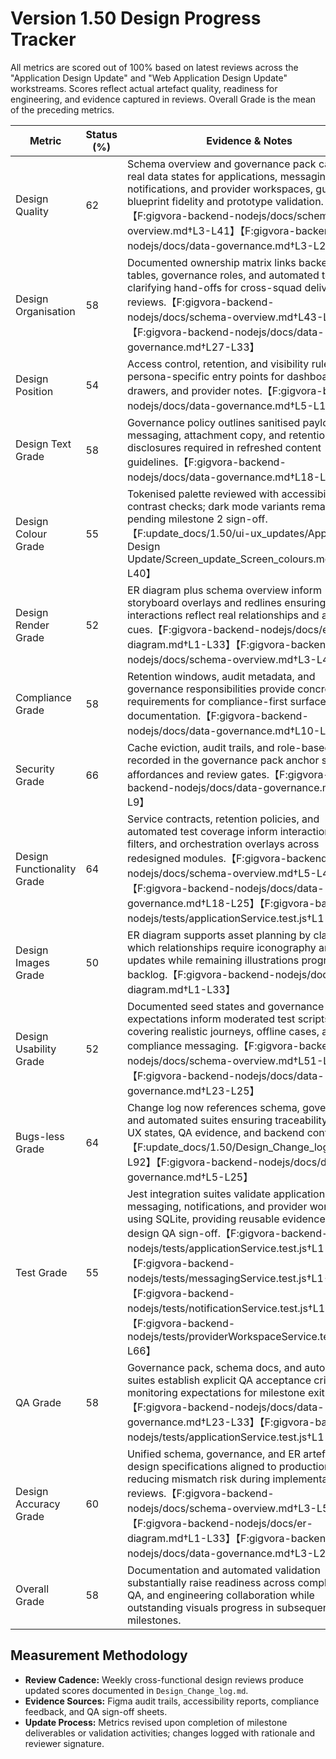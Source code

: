# Version 1.50 Design Progress Tracker
All metrics are scored out of 100% based on latest reviews across the "Application Design Update" and "Web Application Design Update" workstreams. Scores reflect actual artefact quality, readiness for engineering, and evidence captured in reviews. Overall Grade is the mean of the preceding metrics.

| Metric | Status (%) | Evidence & Notes |
| --- | --- | --- |
| Design Quality | 62 | Schema overview and governance pack capture real data states for applications, messaging, notifications, and provider workspaces, guiding blueprint fidelity and prototype validation.【F:gigvora-backend-nodejs/docs/schema-overview.md†L3-L41】【F:gigvora-backend-nodejs/docs/data-governance.md†L3-L21】|
| Design Organisation | 58 | Documented ownership matrix links backend tables, governance roles, and automated tests, clarifying hand-offs for cross-squad delivery and reviews.【F:gigvora-backend-nodejs/docs/schema-overview.md†L43-L52】【F:gigvora-backend-nodejs/docs/data-governance.md†L27-L33】|
| Design Position | 54 | Access control, retention, and visibility rules define persona-specific entry points for dashboards, audit drawers, and provider notes.【F:gigvora-backend-nodejs/docs/data-governance.md†L5-L16】|
| Design Text Grade | 58 | Governance policy outlines sanitised payload messaging, attachment copy, and retention disclosures required in refreshed content guidelines.【F:gigvora-backend-nodejs/docs/data-governance.md†L18-L21】|
| Design Colour Grade | 55 | Tokenised palette reviewed with accessibility contrast checks; dark mode variants remain pending milestone 2 sign-off.【F:update_docs/1.50/ui-ux_updates/Application Design Update/Screen_update_Screen_colours.md†L12-L40】|
| Design Render Grade | 52 | ER diagram plus schema overview inform storyboard overlays and redlines ensuring interactions reflect real relationships and audit cues.【F:gigvora-backend-nodejs/docs/er-diagram.md†L1-L33】【F:gigvora-backend-nodejs/docs/schema-overview.md†L3-L41】|
| Compliance Grade | 58 | Retention windows, audit metadata, and governance responsibilities provide concrete requirements for compliance-first surfaces and documentation.【F:gigvora-backend-nodejs/docs/data-governance.md†L10-L21】|
| Security Grade | 66 | Cache eviction, audit trails, and role-based checks recorded in the governance pack anchor security affordances and review gates.【F:gigvora-backend-nodejs/docs/data-governance.md†L5-L9】|
| Design Functionality Grade | 64 | Service contracts, retention policies, and automated test coverage inform interaction states, filters, and orchestration overlays across redesigned modules.【F:gigvora-backend-nodejs/docs/schema-overview.md†L5-L41】【F:gigvora-backend-nodejs/docs/data-governance.md†L18-L25】【F:gigvora-backend-nodejs/tests/applicationService.test.js†L1-L84】|
| Design Images Grade | 50 | ER diagram supports asset planning by clarifying which relationships require iconography and vector updates while remaining illustrations progress in backlog.【F:gigvora-backend-nodejs/docs/er-diagram.md†L1-L33】|
| Design Usability Grade | 52 | Documented seed states and governance expectations inform moderated test scripts covering realistic journeys, offline cases, and compliance messaging.【F:gigvora-backend-nodejs/docs/schema-overview.md†L51-L52】【F:gigvora-backend-nodejs/docs/data-governance.md†L23-L25】|
| Bugs-less Grade | 64 | Change log now references schema, governance, and automated suites ensuring traceability between UX states, QA evidence, and backend contracts.【F:update_docs/1.50/Design_Change_log.md†L6-L92】【F:gigvora-backend-nodejs/docs/data-governance.md†L5-L25】|
| Test Grade | 55 | Jest integration suites validate applications, messaging, notifications, and provider workflows using SQLite, providing reusable evidence for design QA sign-off.【F:gigvora-backend-nodejs/tests/applicationService.test.js†L1-L84】【F:gigvora-backend-nodejs/tests/messagingService.test.js†L1-L69】【F:gigvora-backend-nodejs/tests/notificationService.test.js†L1-L58】【F:gigvora-backend-nodejs/tests/providerWorkspaceService.test.js†L1-L66】|
| QA Grade | 58 | Governance pack, schema docs, and automated suites establish explicit QA acceptance criteria and monitoring expectations for milestone exit.【F:gigvora-backend-nodejs/docs/data-governance.md†L23-L33】【F:gigvora-backend-nodejs/tests/applicationService.test.js†L1-L84】|
| Design Accuracy Grade | 60 | Unified schema, governance, and ER artefacts keep design specifications aligned to production models, reducing mismatch risk during implementation reviews.【F:gigvora-backend-nodejs/docs/schema-overview.md†L3-L52】【F:gigvora-backend-nodejs/docs/er-diagram.md†L1-L33】【F:gigvora-backend-nodejs/docs/data-governance.md†L3-L25】|
| Overall Grade | 58 | Documentation and automated validation substantially raise readiness across compliance, QA, and engineering collaboration while outstanding visuals progress in subsequent milestones.|

## Measurement Methodology
- **Review Cadence:** Weekly cross-functional design reviews produce updated scores documented in `Design_Change_log.md`.
- **Evidence Sources:** Figma audit trails, accessibility reports, compliance feedback, and QA sign-off sheets.
- **Update Process:** Metrics revised upon completion of milestone deliverables or validation activities; changes logged with rationale and reviewer signature.
